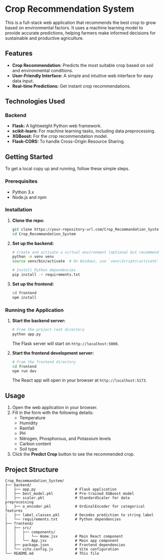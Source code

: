 # Crop Recommendation System

This is a full-stack web application that recommends the best crop to grow based on environmental factors. It uses a machine learning model to provide accurate predictions, helping farmers make informed decisions for sustainable and productive agriculture.

## Features

-   **Crop Recommendation:** Predicts the most suitable crop based on soil and environmental conditions.
-   **User-Friendly Interface:** A simple and intuitive web interface for easy data input.
-   **Real-time Predictions:** Get instant crop recommendations.

## Technologies Used

### Backend

-   **Flask:** A lightweight Python web framework.
-   **scikit-learn:** For machine learning tasks, including data preprocessing.
-   **XGBoost:** For the crop recommendation model.
-   **Flask-CORS:** To handle Cross-Origin Resource Sharing.

## Getting Started

To get a local copy up and running, follow these simple steps.

### Prerequisites

-   Python 3.x
-   Node.js and npm

### Installation

1.  **Clone the repo:**
    ```sh
    git clone https://your-repository-url.com/Crop_Recommandation_System.git
    cd Crop_Recommandation_System
    ```

2.  **Set up the backend:**
    ```sh
    # Create and activate a virtual environment (optional but recommended)
    python -m venv venv
    source venv/bin/activate  # On Windows, use `venv\Scripts\activate`

    # Install Python dependencies
    pip install -r requirements.txt
    ```

3.  **Set up the frontend:**
    ```sh
    cd frontend
    npm install
    ```

### Running the Application

1.  **Start the backend server:**
    ```sh
    # From the project root directory
    python app.py
    ```
    The Flask server will start on `http://localhost:5000`.

2.  **Start the frontend development server:**
    ```sh
    # From the frontend directory
    cd frontend
    npm run dev
    ```
    The React app will open in your browser at `http://localhost:5173`.

## Usage

1.  Open the web application in your browser.
2.  Fill in the form with the following details:
    -   Temperature
    -   Humidity
    -   Rainfall
    -   PH
    -   Nitrogen, Phosphorous, and Potassium levels
    -   Carbon content
    -   Soil type
3.  Click the **Predict Crop** button to see the recommended crop.

## Project Structure

```
Crop_Recommandation_System/
├── backend/
│   ├── app.py                  # Flask application
│   ├── best_model.pkl          # Pre-trained XGBoost model
│   ├── scaler.pkl              # StandardScaler for data preprocessing
│   ├── o_encoder.pkl           # OrdinalEncoder for categorical features
│   ├── label_classes.pkl       # Decodes prediction to string label
│   └── requirements.txt        # Python dependencies
├── frontend/
│   ├── src/
│   │   ├── components/
│   │   │   └── Home.jsx        # Main React component
│   │   └── App.jsx             # Main app component
│   ├── package.json            # Frontend dependencies
│   └── vite.config.js          # Vite configuration
└── README.md                   # This file
```

